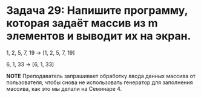 # Задача 29: Напишите программу, которая задаёт массив из m элементов и выводит их на экран.

1, 2, 5, 7, 19 -> [1, 2, 5, 7, 19]

6, 1, 33 -> [6, 1, 33]

**NOTE**
Преподаватель запрашивает обработку ввода данных массива от пользователя, чтобы снова не использовать генератор для заполнения массива, как это мы делали на Семинаре 4.